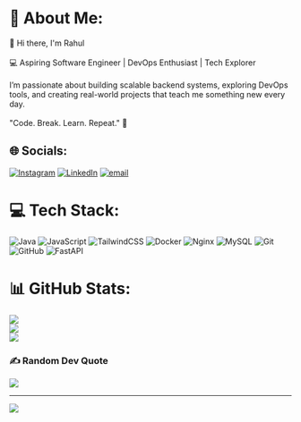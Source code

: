 # 💫 About Me:
👋 Hi there, I'm Rahul<br><br>💻 Aspiring Software Engineer | DevOps Enthusiast | Tech Explorer<br><br>I’m passionate about building scalable backend systems, exploring DevOps tools, and creating real-world projects that teach me something new every day.<br><br>"Code. Break. Learn. Repeat." 🚀


## 🌐 Socials:
[![Instagram](https://img.shields.io/badge/Instagram-%23E4405F.svg?logo=Instagram&logoColor=white)](https://instagram.com/https://www.instagram.com/racha_rahul?igsh=MW9sMjhqOGR4YmZvNA==) [![LinkedIn](https://img.shields.io/badge/LinkedIn-%230077B5.svg?logo=linkedin&logoColor=white)](https://linkedin.com/in/https://www.linkedin.com/in/racha-rahul-vadlakunta-600814152/) [![email](https://img.shields.io/badge/Email-D14836?logo=gmail&logoColor=white)](mailto:racharahul456@gmail.com) 

# 💻 Tech Stack:
![Java](https://img.shields.io/badge/java-%23ED8B00.svg?style=for-the-badge&logo=openjdk&logoColor=white) ![JavaScript](https://img.shields.io/badge/javascript-%23323330.svg?style=for-the-badge&logo=javascript&logoColor=%23F7DF1E) ![TailwindCSS](https://img.shields.io/badge/tailwindcss-%2338B2AC.svg?style=for-the-badge&logo=tailwind-css&logoColor=white) ![Docker](https://img.shields.io/badge/docker-%230db7ed.svg?style=for-the-badge&logo=docker&logoColor=white) ![Nginx](https://img.shields.io/badge/nginx-%23009639.svg?style=for-the-badge&logo=nginx&logoColor=white) ![MySQL](https://img.shields.io/badge/mysql-4479A1.svg?style=for-the-badge&logo=mysql&logoColor=white) ![Git](https://img.shields.io/badge/git-%23F05033.svg?style=for-the-badge&logo=git&logoColor=white) ![GitHub](https://img.shields.io/badge/github-%23121011.svg?style=for-the-badge&logo=github&logoColor=white) ![FastAPI](https://img.shields.io/badge/FastAPI-005571?style=for-the-badge&logo=fastapi)
# 📊 GitHub Stats:
![](https://github-readme-stats.vercel.app/api?username=racharahul&theme=radical&hide_border=false&include_all_commits=false&count_private=false)<br/>
![](https://nirzak-streak-stats.vercel.app/?user=racharahul&theme=radical&hide_border=false)<br/>
![](https://github-readme-stats.vercel.app/api/top-langs/?username=racharahul&theme=radical&hide_border=false&include_all_commits=false&count_private=false&layout=compact)

### ✍️ Random Dev Quote
![](https://quotes-github-readme.vercel.app/api?type=horizontal&theme=radical)

---
[![](https://visitcount.itsvg.in/api?id=racharahul&icon=0&color=0)](https://visitcount.itsvg.in)

<!-- Proudly created with GPRM ( https://gprm.itsvg.in ) -->
